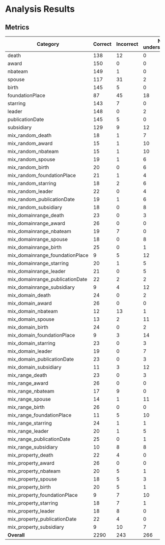 # Analysis Results

## Metrics

| Category | Correct | Incorrect | Not understandable | Overall Accuracy |
| --- | --- | --- | --- | --- |
| death | 138 | 12 | 0 | 0.9200 |
| award | 150 | 0 | 0 | 1.0000 |
| nbateam | 149 | 1 | 0 | 0.9933 |
| spouse | 117 | 31 | 2 | 0.7800 |
| birth | 145 | 5 | 0 | 0.9667 |
| foundationPlace | 87 | 45 | 18 | 0.5800 |
| starring | 143 | 7 | 0 | 0.9533 |
| leader | 148 | 0 | 2 | 0.9867 |
| publicationDate | 145 | 5 | 0 | 0.9667 |
| subsidiary | 129 | 9 | 12 | 0.8600 |
| mix_random_death | 18 | 1 | 7 | 0.6923 |
| mix_random_award | 15 | 1 | 10 | 0.5769 |
| mix_random_nbateam | 15 | 1 | 10 | 0.5769 |
| mix_random_spouse | 19 | 1 | 6 | 0.7308 |
| mix_random_birth | 20 | 0 | 6 | 0.7692 |
| mix_random_foundationPlace | 21 | 1 | 4 | 0.8077 |
| mix_random_starring | 18 | 2 | 6 | 0.6923 |
| mix_random_leader | 22 | 0 | 4 | 0.8462 |
| mix_random_publicationDate | 19 | 1 | 6 | 0.7308 |
| mix_random_subsidiary | 18 | 0 | 8 | 0.6923 |
| mix_domainrange_death | 23 | 0 | 3 | 0.8846 |
| mix_domainrange_award | 26 | 0 | 0 | 1.0000 |
| mix_domainrange_nbateam | 19 | 7 | 0 | 0.7308 |
| mix_domainrange_spouse | 18 | 0 | 8 | 0.6923 |
| mix_domainrange_birth | 25 | 0 | 1 | 0.9615 |
| mix_domainrange_foundationPlace | 9 | 5 | 12 | 0.3462 |
| mix_domainrange_starring | 20 | 1 | 5 | 0.7692 |
| mix_domainrange_leader | 21 | 0 | 5 | 0.8077 |
| mix_domainrange_publicationDate | 22 | 2 | 2 | 0.8462 |
| mix_domainrange_subsidiary | 9 | 4 | 12 | 0.3600 |
| mix_domain_death | 24 | 0 | 2 | 0.9231 |
| mix_domain_award | 26 | 0 | 0 | 1.0000 |
| mix_domain_nbateam | 12 | 13 | 1 | 0.4615 |
| mix_domain_spouse | 13 | 2 | 11 | 0.5000 |
| mix_domain_birth | 24 | 0 | 2 | 0.9231 |
| mix_domain_foundationPlace | 9 | 3 | 14 | 0.3462 |
| mix_domain_starring | 23 | 0 | 3 | 0.8846 |
| mix_domain_leader | 19 | 0 | 7 | 0.7308 |
| mix_domain_publicationDate | 23 | 0 | 3 | 0.8846 |
| mix_domain_subsidiary | 11 | 3 | 12 | 0.4231 |
| mix_range_death | 23 | 0 | 3 | 0.8846 |
| mix_range_award | 26 | 0 | 0 | 1.0000 |
| mix_range_nbateam | 17 | 9 | 0 | 0.6538 |
| mix_range_spouse | 14 | 1 | 11 | 0.5385 |
| mix_range_birth | 26 | 0 | 0 | 1.0000 |
| mix_range_foundationPlace | 11 | 5 | 10 | 0.4231 |
| mix_range_starring | 24 | 1 | 1 | 0.9231 |
| mix_range_leader | 20 | 1 | 5 | 0.7692 |
| mix_range_publicationDate | 25 | 0 | 1 | 0.9615 |
| mix_range_subsidiary | 10 | 8 | 8 | 0.3846 |
| mix_property_death | 22 | 4 | 0 | 0.8462 |
| mix_property_award | 26 | 0 | 0 | 1.0000 |
| mix_property_nbateam | 20 | 5 | 1 | 0.7692 |
| mix_property_spouse | 18 | 5 | 3 | 0.6923 |
| mix_property_birth | 20 | 5 | 1 | 0.7692 |
| mix_property_foundationPlace | 9 | 7 | 10 | 0.3462 |
| mix_property_starring | 18 | 7 | 1 | 0.6923 |
| mix_property_leader | 18 | 8 | 0 | 0.6923 |
| mix_property_publicationDate | 22 | 4 | 0 | 0.8462 |
| mix_property_subsidiary | 9 | 10 | 7 | 0.3462 |
| **Overall** | 2290 | 243 | 266 | 0.8181 |
